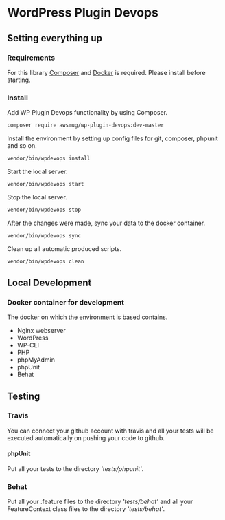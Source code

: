 # WordPress Plugin Devops

## Setting everything up

### Requirements

For this library [Composer](https://getcomposer.org/download/) and [Docker](https://www.docker.com/) is required. Please install before starting.

### Install

Add WP Plugin Devops functionality by using Composer. 

```bash
composer require awsmug/wp-plugin-devops:dev-master
```

Install the environment by setting up config files for git, composer, phpunit and so on.

```bash
vendor/bin/wpdevops install
```

Start the local server.

```bash
vendor/bin/wpdevops start
```

Stop the local server.

```bash
vendor/bin/wpdevops stop
```

After the changes were made, sync your data to the docker container.

```bash
vendor/bin/wpdevops sync
```

Clean up all automatic produced scripts.

```bash
vendor/bin/wpdevops clean
```

## Local Development

### Docker container for development

The docker on which the environment is based contains.

* Nginx webserver
* WordPress
* WP-CLI
* PHP
* phpMyAdmin
* phpUnit
* Behat

## Testing

### Travis

You can connect your github account with travis and all your tests will be executed automatically on pushing your code to github.

#### phpUnit

Put all your tests to the directory *'tests/phpunit'*.

### Behat
Put all your .feature files to the directory *'tests/behat'* and all your FeatureContext class files to the directory *'tests/behat'*.
